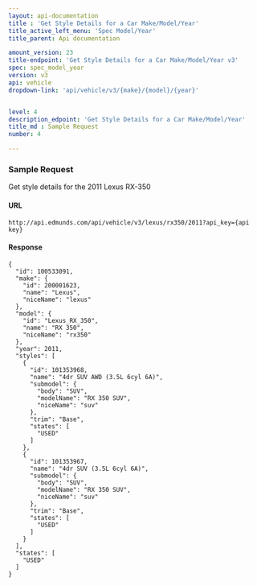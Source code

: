 ```yaml
---
layout: api-documentation
title : 'Get Style Details for a Car Make/Model/Year'
title_active_left_menu: 'Spec Model/Year'
title_parent: Api documentation

amount_version: 23
title-endpoint: 'Get Style Details for a Car Make/Model/Year v3'
spec: spec_model_year
version: v3
api: vehicle
dropdown-link: 'api/vehicle/v3/{make}/{model}/{year}'


level: 4
description_edpoint: 'Get Style Details for a Car Make/Model/Year'
title_md : Sample Request
number: 4

---
```


### Sample Request

Get style details for the 2011 Lexus RX-350

#### URL

    http://api.edmunds.com/api/vehicle/v3/lexus/rx350/2011?api_key={api key}

#### Response

    {
      "id": 100533091,
      "make": {
        "id": 200001623,
        "name": "Lexus",
        "niceName": "lexus"
      },
      "model": {
        "id": "Lexus_RX_350",
        "name": "RX 350",
        "niceName": "rx350"
      },
      "year": 2011,
      "styles": [
        {
          "id": 101353968,
          "name": "4dr SUV AWD (3.5L 6cyl 6A)",
          "submodel": {
            "body": "SUV",
            "modelName": "RX 350 SUV",
            "niceName": "suv"
          },
          "trim": "Base",
          "states": [
            "USED"
          ]
        },
        {
          "id": 101353967,
          "name": "4dr SUV (3.5L 6cyl 6A)",
          "submodel": {
            "body": "SUV",
            "modelName": "RX 350 SUV",
            "niceName": "suv"
          },
          "trim": "Base",
          "states": [
            "USED"
          ]
        }
      ],
      "states": [
        "USED"
      ]
    }
